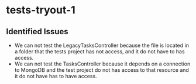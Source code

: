 # tests-tryout-1

## Identified Issues

- We can not test the LegacyTasksController because the file is located in a folder that the tests project has not access, and it do not have to has access.
- We can not test the TasksController because it depends on a connection to MongoDB and the test project do not has access to that resource and it do not have has to have access.
